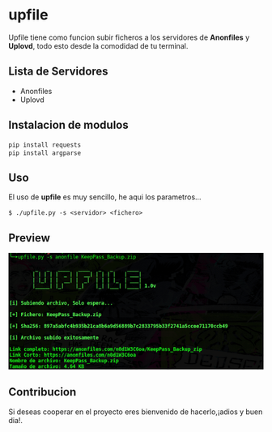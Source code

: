 # upfile
Upfile tiene como funcion subir ficheros a los servidores de **Anonfiles** y **Uplovd**, todo esto desde la comodidad de tu terminal.

## Lista de Servidores
- Anonfiles
- Uplovd

## Instalacion de modulos
```
pip install requests
pip install argparse
```

## Uso
El uso de **upfile** es muy sencillo, he aqui los parametros...
```
$ ./upfile.py -s <servidor> <fichero>
```

## Preview

<img src="upfile_preview.png" width="600"/>

## Contribucion
Si deseas cooperar en el proyecto eres bienvenido de hacerlo,¡adios y buen dia!.

